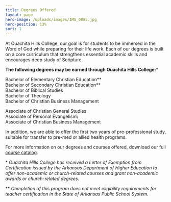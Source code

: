 ```yaml
---
title: Degrees Offered
layout: page
hero-image: /uploads/images/IMG_0085.jpg
hero-position: 13%
sort: 1
---
```

At Ouachita Hills College, our goal is for students to be immersed in the Word of God while
preparing for their life work. Each of our degrees is built on a core curriculum that
strengthens essential academic skills and encourages deep study of Scripture.

**The following degrees may be earned through Ouachita Hills College:**\*

Bachelor of Elementary Christian Education\*\*  
Bachelor of Secondary Christian Education\*\*  
Bachelor of Biblical Studies  
Bachelor of Theology  
Bachelor of Christian Business Management  

Associate of Christian General Studies  
Associate of Personal Evangelism\  
Associate of Christian Business Management

In addition, we are able to offer the first two years of pre-professional study, suitable
for transfer to pre-med or allied health programs.

For more information on our degrees and courses offered, download our full [course catalog](uploads/documents/Handbook2015-17.pdf). 

\* *Ouachita Hills College has received a Letter of Exemption from Certification issued by
the Arkansas Department of Higher Education to offer non-academic or church-related courses
and grant non-academic awards or church-related degrees.*

\*\* *Completion of this program does not meet eligibility requirements for teacher
certification in the State of Arkansas Public School System.*
